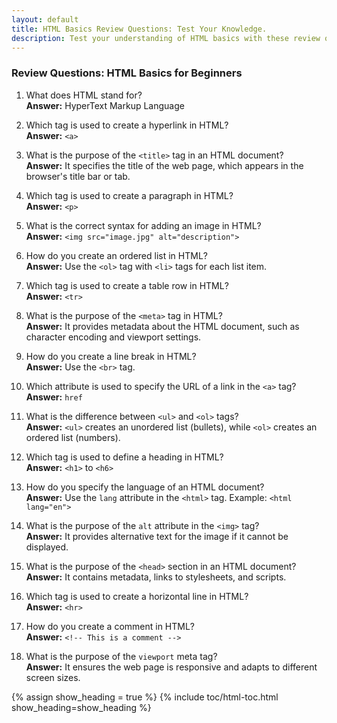```yaml
---
layout: default
title: HTML Basics Review Questions: Test Your Knowledge.
description: Test your understanding of HTML basics with these review questions. Perfect for beginners to reinforce key concepts like tags, attributes, and best practices in web development.
---
```


### Review Questions: HTML Basics for Beginners

1. What does HTML stand for?  
   **Answer:** HyperText Markup Language  

2. Which tag is used to create a hyperlink in HTML?  
   **Answer:** `<a>`  

3. What is the purpose of the `<title>` tag in an HTML document?  
   **Answer:** It specifies the title of the web page, which appears in the browser's title bar or tab.  

4. Which tag is used to create a paragraph in HTML?  
   **Answer:** `<p>`  

5. What is the correct syntax for adding an image in HTML?  
   **Answer:** `<img src="image.jpg" alt="description">`  

6. How do you create an ordered list in HTML?  
   **Answer:** Use the `<ol>` tag with `<li>` tags for each list item.  

7. Which tag is used to create a table row in HTML?  
   **Answer:** `<tr>`  

8. What is the purpose of the `<meta>` tag in HTML?  
   **Answer:** It provides metadata about the HTML document, such as character encoding and viewport settings.  

9. How do you create a line break in HTML?  
   **Answer:** Use the `<br>` tag.  

10. Which attribute is used to specify the URL of a link in the `<a>` tag?  
    **Answer:** `href`  

11. What is the difference between `<ul>` and `<ol>` tags?  
    **Answer:** `<ul>` creates an unordered list (bullets), while `<ol>` creates an ordered list (numbers).  

12. Which tag is used to define a heading in HTML?  
    **Answer:** `<h1>` to `<h6>`  

13. How do you specify the language of an HTML document?  
    **Answer:** Use the `lang` attribute in the `<html>` tag. Example: `<html lang="en">`  

14. What is the purpose of the `alt` attribute in the `<img>` tag?  
    **Answer:** It provides alternative text for the image if it cannot be displayed.  

15. What is the purpose of the `<head>` section in an HTML document?  
    **Answer:** It contains metadata, links to stylesheets, and scripts.  

16. Which tag is used to create a horizontal line in HTML?  
    **Answer:** `<hr>`  

17. How do you create a comment in HTML?  
    **Answer:** `<!-- This is a comment -->`  

18. What is the purpose of the `viewport` meta tag?  
    **Answer:** It ensures the web page is responsive and adapts to different screen sizes.

{% assign show_heading = true %}
{% include toc/html-toc.html show_heading=show_heading %}